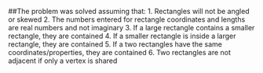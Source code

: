 ##The problem was solved assuming that:
    1. Rectangles will not be angled or skewed
    2. The numbers entered for rectangle coordinates and lengths are real numbers and not imaginary
    3. If a large rectangle contains a smaller rectangle, they are contained
    4. If a smaller rectangle is inside a larger rectangle, they are contained
    5. If a two rectangles have the same coordinates/properties, they are contained
    6. Two rectangles are not adjacent if only a vertex is shared


